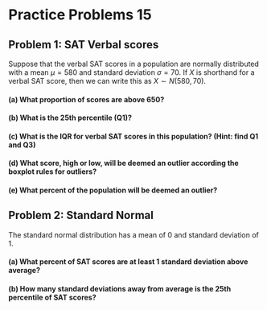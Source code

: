 # Practice Problems 15


## Problem 1: SAT Verbal scores

Suppose that the verbal SAT scores in a population are normally distributed with a mean $\mu=580$ and standard deviation $\sigma = 70$. If $X$ is shorthand for a verbal SAT score, then we can write this as $X \sim N(580,70)$.

#### (a) What proportion of scores are above 650?

<!-- <details><summary><red>Click for answer</red></summary> -->
<!-- *Answer:* About 15.9% of the scores are above 650. -->

<!-- ```{r} -->
<!-- pnorm(650,mean=580,sd=70) # proportion below -->
<!-- 1-pnorm(650,mean=580,sd=70) # proportion above -->
<!-- ``` -->
<!-- </details><br> -->


#### (b) What is the 25th percentile (Q1)?

<!-- <details><summary><red>Click for answer</red></summary> -->
<!-- *Answer:* The score of about 533 is the 25th percentile, meaning 25% of the scores are below this value. -->

<!-- ```{r} -->
<!-- qnorm(.25,mean=580,sd=70) -->
<!-- ``` -->
<!-- </details><br> -->

#### (c) What is the IQR for verbal SAT scores in this population? (Hint: find Q1 and Q3)

<!-- <details><summary><red>Click for answer</red></summary> -->
<!-- *Answer:* The 25th percentile (Q1) is 533 and the 75th percentile (Q3) is 627. The IQR for this normally distributed variable is about 94 points.  -->

<!-- ```{r} -->
<!-- q1 <- qnorm(.25,mean=580,sd=70);q1 -->
<!-- q3 <- qnorm(.75,mean=580,sd=70);q3 -->

<!-- q3-q1 -->
<!-- ``` -->
<!-- </details><br> -->

#### (d) What score, high or low, will be deemed an outlier according the boxplot rules for outliers?

<!-- <details><summary><red>Click for answer</red></summary> -->
<!-- *Answer:* Using the 1.5IQR's boxplot rule gives a lower fence of 392 and an upper fence of 768. So any score below 392 and above 768 will be called an outlier according to this rule. -->

<!-- ```{r} -->
<!-- 1.5*94 -->
<!-- q1 - 1.5*94 -->
<!-- q3 + 1.5*94 -->
<!-- ``` -->

<!-- </details><br> -->

#### (e) What percent of the population will be deemed an outlier?

<!-- <details><summary><red>Click for answer</red></summary> -->
<!-- *Answer:* We need to find the proportion of scores below 392 and above 768. With this symmetric distribution, we find about 0.004 in both tails. About 0.8% of the population will be deemed outliers according to the boxplot rule.  -->

<!-- ```{r} -->
<!-- pnorm(392,mean=580,sd=70) -->
<!-- 1-pnorm(768,mean=580,sd=70) -->
<!-- ``` -->
<!-- </details><br> -->


## Problem 2: Standard Normal

The standard normal distribution has a mean of 0 and standard deviation of 1.

#### (a) What percent of SAT scores are at least 1 standard deviation above average?



<!-- <details><summary><red>Click for answer</red></summary> -->

<!-- ```{r} -->
<!-- pnorm(1)  # proportion below -->
<!-- 1-pnorm(1) # proportion above -->
<!-- ``` -->


<!-- *Answer:* About 16% of scores will be at least 1 standard deviation above average. (Note that the score of 580+70 = 650 is 1 standard deviation above average.) -->
<!-- </details><br> -->

#### (b) How many standard deviations away from average is the 25th percentile of SAT scores?

<!-- <details><summary><red>Click for answer</red></summary> -->
<!-- *Answer:* The 25th percentile of SAT scores (or any normally distributed values) is 0.67 standard deviations below average. We could also find this value using our answer to (1b): -->


<!-- ```{r} -->
<!-- qnorm(.25) -->
<!-- ``` -->


<!-- $$ -->
<!-- z = \dfrac{533 - 580}{70} = -0.67 -->
<!-- $$ -->

<!-- ```{r} -->
<!-- (533 - 580)/70 -->
<!-- ``` -->

<!-- </details><br> -->


